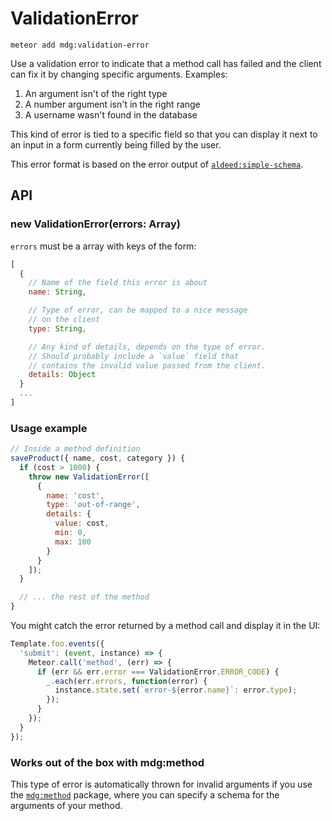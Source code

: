 # ValidationError

```
meteor add mdg:validation-error
```

Use a validation error to indicate that a method call has failed and the client can fix it by changing specific arguments. Examples:

1. An argument isn't of the right type
1. A number argument isn't in the right range
1. A username wasn't found in the database

This kind of error is tied to a specific field so that you can display it next to an input in a form currently being filled by the user.

This error format is based on the error output of [`aldeed:simple-schema`](https://github.com/aldeed/meteor-simple-schema).

## API

### new ValidationError(errors: Array)

`errors` must be a array with keys of the form:

```js
[
  {
    // Name of the field this error is about
    name: String,

    // Type of error, can be mapped to a nice message
    // on the client
    type: String,

    // Any kind of details, depends on the type of error.
    // Should probably include a `value` field that
    // contains the invalid value passed from the client.
    details: Object
  }
  ...
]
```

### Usage example

```js
// Inside a method definition
saveProduct({ name, cost, category }) {
  if (cost > 1000) {
    throw new ValidationError([
      {
        name: 'cost',
        type: 'out-of-range',
        details: {
          value: cost,
          min: 0,
          max: 100
        }
      }
    ]);
  }

  // ... the rest of the method
}
```

You might catch the error returned by a method call and display it in the UI:

```js
Template.foo.events({
  'submit': (event, instance) => {
    Meteor.call('method', (err) => {
      if (err && err.error === ValidationError.ERROR_CODE) {
        _.each(err.errors, function(error) {
          instance.state.set(`error-${error.name}`: error.type);
        });
      }
    });
  }
});
```

### Works out of the box with mdg:method

This type of error is automatically thrown for invalid arguments if you use the [`mdg:method`](https://github.com/meteor/method) package, where you can specify a schema for the arguments of your method.
